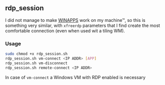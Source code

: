 ## rdp_session

I did not manage to make [WINAPPS](https://github.com/Fmstrat/winapps) work on my machine™, so this is something very similar, with `xfreerdp` parameters that I find create the most comfortable connection (even when used wit a tiling WM).

### Usage

```bash
sudo chmod +x rdp_session.sh
rdp_session.sh vm-connect <IP ADDR> [APP]
rdp_session.sh vm-disconnect
rdp_session.sh remote-connect <IP ADDR> 
```

In case of `vm-connect` a Windows VM with RDP enabled is necessary 

